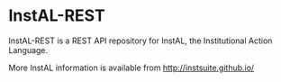 # InstAL-REST
InstAL-REST is a REST API repository for InstAL, the Institutional Action Language.

More InstAL information is available from http://instsuite.github.io/
